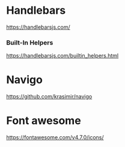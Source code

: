 # Handlebars
https://handlebarsjs.com/

### Built-In Helpers
https://handlebarsjs.com/builtin_helpers.html


# Navigo
https://github.com/krasimir/navigo


# Font awesome
https://fontawesome.com/v4.7.0/icons/
